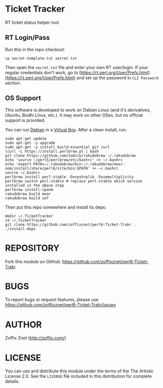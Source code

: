 # Ticket Tracker

RT ticket status helper tool

## RT Login/Pass

Run this in the repo checkout:

    cp secret-template.txt secret.txt

Then open the `secret.txt` file and enter your own RT user/login. If your
regular credentials don't work, go to
[https://rt.perl.org/User/Prefs.html](https://rt.perl.org/User/Prefs.html)
and set up the password in `CLI Password` section. 

## OS Support

This software is developed to work on Debian Linux (and it's derivatives,
Ubuntu, Bodhi Linux, etc.). It may work on other OSes, but no official
support is provided.

You can run [Debian](https://www.debian.org/distrib/)
in a [Virtual Box](https://www.virtualbox.org/wiki/Downloads). After a clean
install, run:

    sudo apt-get update
    sudo apt-get -y upgrade
    sudo apt-get -y install build-essential git curl
    \curl -L https://install.perlbrew.pl | bash
    git clone https://github.com/tadzik/rakudobrew ~/.rakudobrew
    echo 'source ~/perl5/perlbrew/etc/bashrc' >> ~/.bashrc
    echo 'export PATH=~/.rakudobrew/bin:~/.rakudobrew/moar-nom/install/share/perl6/site/bin:$PATH' >> ~/.bashrc
    source ~/.bashrc
    perlbrew install perl-stable -Duseshrplib -Dusemultiplicity
    perlbrew switch perl-stable # replace perl-stable which version installed in the above step
    perlbrew install-cpanm
    rakudobrew build moar
    rakudobrew build zef

Then put this repo somewhere and install its deps:

    mkdir ~/.TicketTracker
    cd ~/.TicketTracker
    git clone https://github.com/zoffixznet/perl6-Ticket-Trakr .
    ./install-deps

# REPOSITORY

Fork this module on GitHub:
https://github.com/zoffixznet/perl6-Ticket-Trakr

# BUGS

To report bugs or request features, please use
https://github.com/zoffixznet/perl6-Ticket-Trakr/issues

# AUTHOR

Zoffix Znet (http://zoffix.com/)

# LICENSE

You can use and distribute this module under the terms of the
The Artistic License 2.0. See the `LICENSE` file included in this
distribution for complete details.
